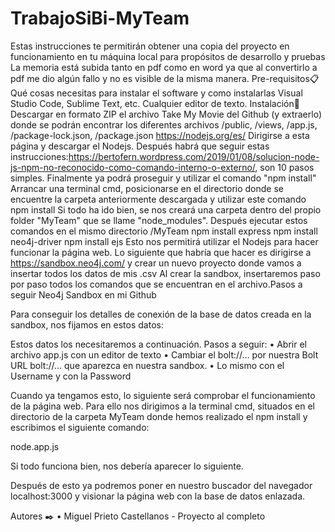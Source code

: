 # TrabajoSiBi-MyTeam

Estas instrucciones te permitirán obtener una copia del proyecto en funcionamiento en tu máquina local para propósitos de desarrollo y pruebas
La memoria está subida tanto en pdf como en word ya que al convertirlo a pdf me dio algún fallo y no es visible de la misma manera.
Pre-requisitos📋
Qué cosas necesitas para instalar el software y como instalarlas
Visual Studio Code, Sublime Text, etc. Cualquier editor de texto.
Instalación🔧
Descargar en formato ZIP el archivo Take My Movie del Github (y extraerlo) donde se podrán encontrar los diferentes archivos
/public, /views, /app.js, /package-lock.json, /package.json
https://nodejs.org/es/ Dirigirse a esta página y descargar el Nodejs.
Después habrá que seguir estas instrucciones:https://bertofern.wordpress.com/2019/01/08/solucion-node-js-npm-no-reconocido-como-comando-interno-o-externo/, son 10 pasos simples. Finalmente ya podrá proseguir y utilizar el comando "npm install"
Arrancar una terminal cmd, posicionarse en el directorio donde se encuentre la carpeta anteriormente descargada y utilizar este comando
npm install
Si todo ha ido bien, se nos creará una carpeta dentro del propio folder "MyTeam" que se llame "node_modules".
Después ejecutar estos comandos en el mismo directorio /MyTeam
npm install express
npm install neo4j-driver
npm install ejs
Esto nos permitirá utilizar el Nodejs para hacer funcionar la página web.
Lo siguiente que habría que hacer es dirigirse a https://sandbox.neo4j.com/ y crear un nuevo proyecto donde vamos a insertar todos los datos de mis .csv Al crear la sandbox, insertaremos paso por paso todos los comandos que se encuentran en el archivo.Pasos a seguir Neo4j Sandbox en mi Github

Para conseguir los detalles de conexión de la base de datos creada en la sandbox, nos fijamos en estos datos: 


Estos datos los necesitaremos a continuación. Pasos a seguir:
    • Abrir el archivo app.js con un editor de texto
    • Cambiar el bolt://… por nuestra Bolt URL bolt://… que aparezca en nuestra sandbox.
    • Lo mismo con el Username y con la Password
      
Cuando ya tengamos esto, lo siguiente será comprobar el funcionamiento de la página web. Para ello nos dirigimos a la terminal cmd, situados en el directorio de la carpeta MyTeam donde hemos realizado el npm install y escribimos el siguiente comando: 

node.app.js

Si todo funciona bien, nos debería aparecer lo siguiente. 



Después de esto ya podremos poner en nuestro buscador del navegador localhost:3000 y visionar la página web con la base de datos enlazada. 

Autores ✒️
    • Miguel Prieto Castellanos - Proyecto al completo
